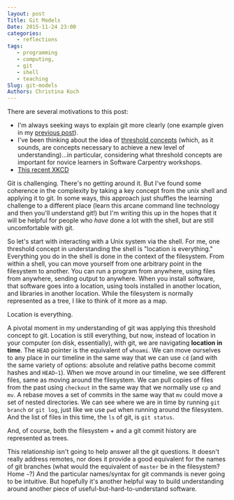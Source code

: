 ```yaml
---
layout: post
Title: Git Models
Date: 2015-11-24 23:00
categories: 
   - reflections
tags: 
   - programming
   - computing, 
   - git
   - shell
   - teaching
Slug: git-models
Authors: Christina Koch
---
```


There are several motivations to this post: 

* I'm always seeking ways to explain git more clearly (one example given 
in my [previous post](activities.html)).
* I've been thinking about the idea of [threshold concepts](http://www.ee.ucl.ac.uk/~mflanaga/thresholds.html) (which, as it 
sounds, are concepts necessary to achieve a new level of understanding)...in 
particular, considering what threshold concepts are important for novice 
learners in Software Carpentry workshops.  
* [This recent XKCD](http://xkcd.com/1597/)

Git is challenging.  There's no getting around it.  But I've found some 
coherence in the complexity by taking a key concept from the unix shell
 and applying it to git.  In some ways, this approach just shuffles the 
learning challenge to a different place (learn this arcane command line technology 
and then you'll understand git!) but I'm writing this up in the hopes that 
it will be helpful for people who *have* done a lot with the shell, but 
are still uncomfortable with git.  

So let's start with
interacting with a Unix system via the shell.  For me, one threshold concept in 
understanding the shell is "location is everything."  Everything you do 
in the shell is done in the context of the filesystem.  From within 
a shell, you can move yourself from one arbitrary point in 
the filesystem to another.  You can 
run a program from anywhere, using files from anywhere, sending output to 
anywhere.  When you install software, that software goes into a location, using 
tools installed in another location, and libraries in another location.  While 
the filesystem is normally represented as a tree, I like to think of it more 
as a map.  

Location is everything.  

A pivotal moment in my understanding of git was applying this threshold concept 
to git.  Location is still everything, but now, instead of location in your computer 
(on disk, essentially), with git, we are navigating **location in time**.  The 
`HEAD` pointer 
is the equivalent of `whoami`.  We can move ourselves to any place in our timeline 
in the same way that we can use `cd` (and with the same variety of options: absolute 
and relative paths become commit hashes and `HEAD~1`).  When we move around in 
our timeline, we see different files, same as moving around the 
filesystem.  We can pull copies of files 
from the past using `checkout` in the same way that we normally use `cp` and 
`mv`.  A rebase moves a set of commits in the same way that `mv` could move a 
set of nested directories.  We can see where we are in time by running `git branch`
or `git log`, just like we use `pwd` when running around the filesystem.  And the 
list of files in this time, the `ls` of git, is `git status`.  

And, of course, both the filesystem + and a git commit history are 
represented as trees.  

This relationship isn't going to help answer all the git 
questions.  It
doesn't really address remotes, nor does it provide a good equivalent for the names 
of git branches (what would the equivalent of `master` be in the 
filesystem?  Home `~`?)  And the particular names/syntax for git commands is 
never going to be intuitive.  But hopefully it's another helpful way 
to build understanding around another piece of useful-but-hard-to-understand 
software.  
